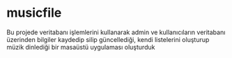 # musicfile
Bu projede veritabanı işlemlerini kullanarak admin ve kullanıcıların veritabanı üzerinden bilgiler kaydedip silip güncellediği, kendi listelerini oluşturup müzik dinlediği bir masaüstü uygulaması oluşturduk
